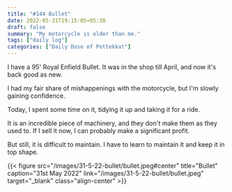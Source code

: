 ```yaml
---
title: "#144 Bullet"
date: 2022-05-31T19:15:05+05:30
draft: false
summary: "My motorcycle is older than me."
tags: ["daily log"]
categories: ["Daily Dose of Pottekkat"]
---
```


I have a 95' Royal Enfield Bullet. It was in the shop till April, and now it's back good as new.

I had my fair share of mishappenings with the motorcycle, but I'm slowly gaining confidence.

Today, I spent some time on it, tidying it up and taking it for a ride.

It is an incredible piece of machinery, and they don't make them as they used to. If I sell it now, I can probably make a significant profit.

But still, it is difficult to maintain. I have to learn to maintain it and keep it in top shape.

{{< figure src="/images/31-5-22-bullet/bullet.jpeg#center" title="Bullet" caption="31st May 2022" link="/images/31-5-22-bullet/bullet.jpeg" target="_blank" class="align-center" >}}
